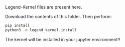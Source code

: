 Legend-Kernel files are present here.

Download the contents of this folder.
Then perform:

```bash
pip install .
python3 -m legend_kernel.install
```
The kernel will be installed in your jupyter environment!!

